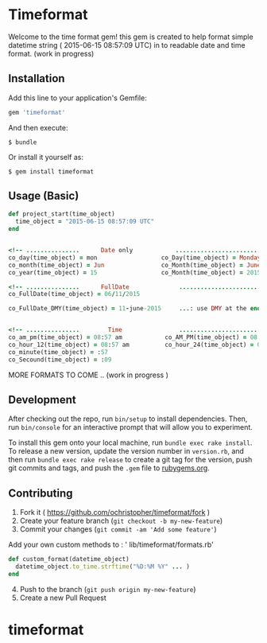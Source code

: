 # Timeformat

Welcome to the time format gem! this gem is created to help format simple datetime string ( 2015-06-15 08:57:09 UTC) in to readable date and time format. (work in progress)

## Installation

Add this line to your application's Gemfile:

```ruby
gem 'timeformat'
```

And then execute:

    $ bundle

Or install it yourself as:

    $ gem install timeformat

## Usage (Basic)

```ruby
def project_start(time_object)
  time_object = "2015-06-15 08:57:09 UTC"
end


<!-- ...............      Date only            ....................................... -->
co_day(time_object) = mon                  co_Day(time_object) = Monday
co_month(time_object) = Jun                co_Month(time_object) = June
co_year(time_object) = 15                  co_Month(time_object) = 2015

<!-- ...............      FullDate              ............................................ -->
co_FullDate(time_object) = 06/11/2015

co_FullDate_DMY(time_object) = 11-june-2015     ...: use DMY at the end : (Day,Month,Year)


<!-- ...............        Time                ............................................-->
co_am_pm(time_object) = 08:57 am            co_AM_PM(time_object) = 08:57 AM
co_hour_12(time_object) = 08:57 am          co_hour_24(time_object) = 08:57 AM (20:57 pm)
co_minute(time_object) = :57          
co_Secound(time_object) = :09 

```

MORE FORMATS TO COME ..  (work in progress )


## Development

After checking out the repo, run `bin/setup` to install dependencies. Then, run `bin/console` for an interactive prompt that will allow you to experiment.

To install this gem onto your local machine, run `bundle exec rake install`. To release a new version, update the version number in `version.rb`, and then run `bundle exec rake release` to create a git tag for the version, push git commits and tags, and push the `.gem` file to [rubygems.org](https://rubygems.org).

## Contributing

1. Fork it ( https://github.com/ochristopher/timeformat/fork )
2. Create your feature branch (`git checkout -b my-new-feature`)
3. Commit your changes (`git commit -am 'Add some feature'`)

  Add your own custom methods to :  ' lib/timeformat/formats.rb'   

  ```ruby
  def custom_format(datetime_object)
    datetime_object.to_time.strftime("%D:%M %Y" ... )
  end
  ```

4. Push to the branch (`git push origin my-new-feature`)
5. Create a new Pull Request
# timeformat

